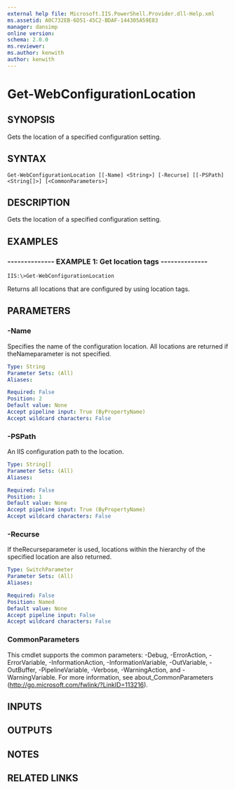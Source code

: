 ```yaml
---
external help file: Microsoft.IIS.PowerShell.Provider.dll-Help.xml
ms.assetid: A0C732EB-6D51-45C2-BDAF-144305A59E83
manager: dansimp
online version: 
schema: 2.0.0
ms.reviewer:
ms.author: kenwith
author: kenwith
---
```


# Get-WebConfigurationLocation

## SYNOPSIS
Gets the location of a specified configuration setting.

## SYNTAX

```
Get-WebConfigurationLocation [[-Name] <String>] [-Recurse] [[-PSPath] <String[]>] [<CommonParameters>]
```

## DESCRIPTION
Gets the location of a specified configuration setting.

## EXAMPLES

### -------------- EXAMPLE 1: Get location tags --------------
```
IIS:\>Get-WebConfigurationLocation
```

Returns all locations that are configured by using location tags.

## PARAMETERS

### -Name
Specifies the name of the configuration location.
All locations are returned if theNameparameter is not specified.

```yaml
Type: String
Parameter Sets: (All)
Aliases: 

Required: False
Position: 2
Default value: None
Accept pipeline input: True (ByPropertyName)
Accept wildcard characters: False
```

### -PSPath
An IIS configuration path to the location.

```yaml
Type: String[]
Parameter Sets: (All)
Aliases: 

Required: False
Position: 1
Default value: None
Accept pipeline input: True (ByPropertyName)
Accept wildcard characters: False
```

### -Recurse
If theRecurseparameter is used, locations within the hierarchy of the specified location are also returned.

```yaml
Type: SwitchParameter
Parameter Sets: (All)
Aliases: 

Required: False
Position: Named
Default value: None
Accept pipeline input: False
Accept wildcard characters: False
```

### CommonParameters
This cmdlet supports the common parameters: -Debug, -ErrorAction, -ErrorVariable, -InformationAction, -InformationVariable, -OutVariable, -OutBuffer, -PipelineVariable, -Verbose, -WarningAction, and -WarningVariable. For more information, see about_CommonParameters (http://go.microsoft.com/fwlink/?LinkID=113216).

## INPUTS

## OUTPUTS

## NOTES

## RELATED LINKS
